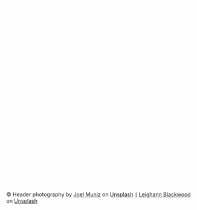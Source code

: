 

[![](blog_gif/gif_meme_face.gif)](blog_post_one)&nbsp;&nbsp;&nbsp;&nbsp;&nbsp;&nbsp;&nbsp;&nbsp;&nbsp;&nbsp;&nbsp;&nbsp;&nbsp;&nbsp;&nbsp;&nbsp;&nbsp;&nbsp;&nbsp;&nbsp;&nbsp;&nbsp;&nbsp;&nbsp;&nbsp;&nbsp;&nbsp;&nbsp;&nbsp;&nbsp;&nbsp;&nbsp;&nbsp;&nbsp;&nbsp;&nbsp;&nbsp;&nbsp;&nbsp;&nbsp;&nbsp;&nbsp;&nbsp;&nbsp;&nbsp;&nbsp;&nbsp;&nbsp;[![](blog_gif/gif_meme_gleamy_face.gif)](blog_post_two)









<footer>
    <p>&copy; Header photography by <a href="https://unsplash.com/@jmuniz?utm_content=creditCopyText&utm_medium=referral&utm_source=unsplash">Joel Muniz</a> on <a href="https://unsplash.com/photos/3-women-sitting-on-red-carpet-HvZDCuRnSaY?utm_content=creditCopyText&utm_medium=referral&utm_source=unsplash">Unsplash</a> &VerticalBar; <a href="https://unsplash.com/@ohleighann?utm_content=creditCopyText&utm_medium=referral&utm_source=unsplash">Leighann Blackwood</a> on <a href="https://unsplash.com/photos/five-woman-sitting-on-the-ground-hx87JWG4yCI?utm_content=creditCopyText&utm_medium=referral&utm_source=unsplash">Unsplash</a></p>
</footer>
